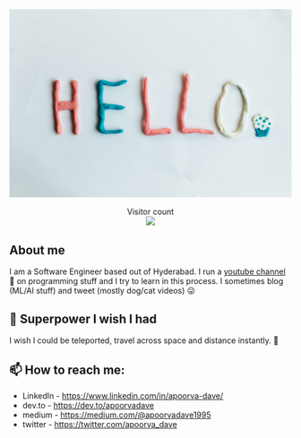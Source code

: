 <img src="https://raw.githubusercontent.com/apoorva-dave/apoorva-dave/master/hello.jpg" alt="Hello world">
<p align="center"> 
  Visitor count<br>
  <img src="https://profile-counter.glitch.me/apoorva-dave/count.svg" />
</p>

## About me

I am a Software Engineer based out of Hyderabad. I run a [youtube channel](https://www.youtube.com/channel/UCaYQbIciTyBFMTRE2Zp81tw) 🎥 on programming stuff and I try to learn in this process. I sometimes blog (ML/AI stuff) and tweet (mostly dog/cat videos) 😛

## 🔭 Superpower I wish I had

I wish I could be teleported, travel across space and distance instantly. 🌌

## 📫 How to reach me: 

- LinkedIn - https://www.linkedin.com/in/apoorva-dave/
- dev.to - https://dev.to/apoorvadave
- medium - https://medium.com/@apoorvadave1995
- twitter - https://twitter.com/apoorva_dave
<!--
**apoorva-dave/apoorva-dave** is a ✨ _special_ ✨ repository because its `README.md` (this file) appears on your GitHub profile.

Here are some ideas to get you started:

- 🔭 I’m currently working on ...
- 🌱 I’m currently learning ...
- 👯 I’m looking to collaborate on ...
- 🤔 I’m looking for help with ...
- 💬 Ask me about ...
- 😄 Pronouns: ...
- ⚡ Fun fact: ...
-->
